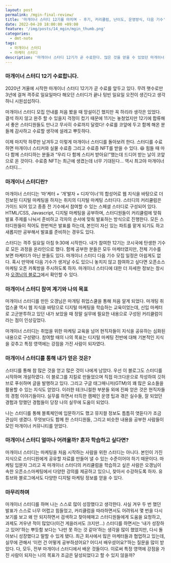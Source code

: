 ```yaml
---
layout: post
permalink: /mgin-final-review/
title: '마개이너 스터디 12기를 마치며 - 후기, 커리큘럼, 난이도, 운영방식, 다음 기수'
date: 2022-04-20 18:00:00 +09:00
feature: '/img/posts/14_mgin/mgin_thumb.png'
categories:
  - dmt-note
tags:
  - 마개이너 스터디
  - 마케터 스터디
description: '마개이너 스터디 12기가 곧 수료한다. 많은 것을 얻을 수 있었던 마개이너 스터디를 돌아보았다.'
---
```


### 마개이너 스터디 12기 수료합니다.

2020년 겨울에 시작한 마개이너 스터디 12기가 곧 수료를 앞두고 있다. 무려 햇수로만 3년에 걸쳐 격주로 일요일마다 해오던 스터디가 끝나 텅빈 일요일 오전이 생긴다고 생각하니 시원섭섭하다.

마개이너 스터디 모집 안내를 처음 봤을 때 망설이긴 했지만 꼭 하리라 생각은 있었다. 결석 하지 않고 완주 할 수 있을지 걱정이 컸기 때문에 11기는 놓쳤었지만 12기에 합류해서 좋은 스터디원들도 만나고 무사히 수료까지 달렸다! 수료를 코앞에 두고 함께 해온 분들께 감사하고 수료할 생각에 설레고 뿌듯하다.

이제 마지막 하루만 남겨두고 이렇게 마개이너 스터디를 돌아보려 한다. 스터디를 수료하면 마개이너 스티커와 실물 수료증 그리고 수료증 NFT를 받을 수 있다. 😆 힘들 때 마다 함께 스터디하는 분들과 “우리 다 함께 스티커 받아요!”했는데 드디어 받는 날이 코앞으로 온 것이다. 수료증 NFT는 최근에 생겼는데 너무 기대된다... 역시 최고야 마개이너 스터디...

### 마개이너 스터디란?

마개이너 스터디는 ‘마’케터 + ‘개’발자 + 디자’이너’의 합성어로 웹 지식을 바탕으로 더 진보된 디지털 마케팅을 하자는 취지의 디지털 마케팅 스터디다. 스터디의 커리큘럼은 가이드 되어 있고 종종 전 기수에서 참여할 수 있는 스페셜 스터디로 구성되어 있다. HTML/CSS, Javascript, 디지털 마케팅을 공부하며, 스터디원들이 커리큘럼에 맞춰 발표 주제를 나눠서 준비하고 각자의 순서에 맞춰 발표하는 방식으로 진행한다. 모든 스터디원들이 적어도 한번씩은 발표를 하는데, 본인이 자신 있는 파트를 맡게 되기도 하고 새롭지만 공부해서 발표를 준비하는 경우도 있다.

스터디는 격주 일요일 아침 9:30에 시작한다. 내가 참여한 12기는 코시국에 탄생한 기수로 모든 과정을 온라인으로 했다. 함께 공부한 분들은 모두 마케터였지만, 전체 기수를 보면 마케터가 아닌 분들도 있다. 마개이너 스터디 다음 기수 모집 일정은 아쉽게도 없다. 혹시 만약에 다음 기수가 생겨날 수도 있으니 놓치지 않고 참여하고 싶다면 오픈소스마케팅 오픈 카톡방을 주시하도록 하자. 마개이너 스터디에 대한 더 자세한 정보는 창시자 [오갱님의 블로그](https://ogaeng.com/introduce-mgin/)에서 확인할 수 있다.

### 마개이너 스터디 참여 계기와 나의 목표

마개이너 스터디를 만든 오갱님은 마개팅 취업스쿨을 통해 처음 알게 되었다. 마개팅 취업스쿨 역시 웹 지식을 바탕으로 디지털 마케팅을 학습하는 교육이었는데, 신입 마케터로 고군분투하고 있던 내가 보았을 때 정말 실무에 필요한 내용으로 구성된 커리큘럼이라는 점이 인상깊었다.

마개이너 스터디는 취업을 위한 마케팅 교육을 넘어 현직자들이 지식을 공유하는 심화된 내용으로 구성됐다. 참여할 때의 나의 목표는 디지털 마케팅 전반에 대해 기본적인 지식을 갖추고 특정 영역에는 강점을 가진 사람이 되자였다.

### 마개이너 스터디를 통해 내가 얻은 것은?

스터디를 통해 참 많은 것을 얻고 많은 것이 나에게 남았다. 우선 이 블로그도 스터디를 시작하며 개설하였다. 이 블로그를 지킬로 만들었으며 직접 마크다운으로 작성하여 깃허브로 푸쉬하며 글을 발행하고 있다. 그리고 구글 태그매니저(GTM)의 꽤 많은 요소들을 활용할 수 있는 지식도 얻었다. 이러한 테크니컬한 부분들 외에 진짜 얻은 것은 현직자들의 경험 이야기들이다. 실무를 하면서 터득한 캠페인 운영 팁과 겪은 실수들, 잘 되었던 경험과 망했던 경험들이 당장 나의 실무에 도움이 되었다.

나는 스터디를 통해 블록체인에 입문하기도 했고 뮤지컬 정보도 틈틈히 엿듣다가 조금 관심이 생겼다. 무엇보다도 함께 한 스터디원들, 그리고 비슷한 내용을 공부한 사람들이 모인 마개이너 커뮤니티를 얻었다.

### 마개이너 스터디 얼마나 어려울까? 혼자 학습하고 싶다면?

마개이너 스터디는 마케팅을 처음 시작하는 사람을 위한 스터디는 아니다. 본인이 가진 지식으로 스터디원에게 공유할 자료를 만들어 낼 수 있는 수준이어야 하기 때문이다. 마케팅 입문자 그리고 꼭 마개이너 스터디의 커리큘럼을 학습하고 싶은 사람은 오갱님이 속한 오픈소스마케팅에서 다양한 강의를 제공하고 있으니, 찾아서 수강하도록 하자. 유튜브와 블로그에서도 다양한 디지털 마케팅 정보를 얻을 수 있다.

### 마무리하며

마개이너 스터디를 하며 나는 스스로 많이 성장했다고 생각한다. 사실 겨우 두 번 했던 발표가 스스로 너무 어렵고 힘들었고, 커리큘럼을 따라하면서도 어려워서 몇 번을 다시 보기를 보고 왜 안 되지하면서 검색하고 찾아헤매고 스터디원들에게 도움을 요청하고, 과제도 겨우낸 적이 많았다(이건 게을러서도 크지만...) 스터디를 하면서는 ‘내가 성장하고 있어!’하는 뿌듯함 보다는 ‘나만 못 하는 것 같아’하는 생각을 많이 했었지만, 다시 돌아보니 성장했다고 말할 수 있게 됐다. 최근 회사에서 많은 마케터들과 협업하고 있는데, 실무에 관해서 ‘이런 건 어떻게 공부하셨어요? 어디서 배우셨어요?’하는 질문을 많이 받았다. 다, 모두, 전부 마개이너 스터디에서 배운 것들이다. 이로써 특정 영역에 강점을 가진 사람이 되자는 나의 목표가 조금은 달성되었다고 할 수 있지 않을까?
